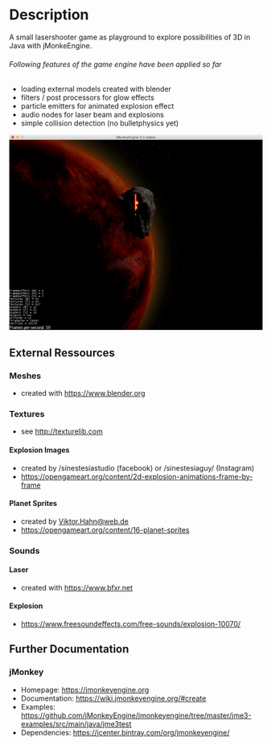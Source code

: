# Description
A small lasershooter game as playground to explore possibilities of 3D in Java with jMonkeEngine.

###### Following features of the game engine have been applied so far
* loading external models created with blender
* filters / post processors for glow effects
* particle emitters for animated explosion effect
* audio nodes for laser beam and explosions
* simple collision detection (no bulletphysics yet)


![](img/preview.png)
## External Ressources
### Meshes
* created with https://www.blender.org

### Textures
* see http://texturelib.com

#### Explosion Images
* created by /sinestesiastudio (facebook) or /sinestesiaguy/ (Instagram)
* https://opengameart.org/content/2d-explosion-animations-frame-by-frame

#### Planet Sprites
* created by Viktor.Hahn@web.de
* https://opengameart.org/content/16-planet-sprites

### Sounds
#### Laser
* created with https://www.bfxr.net

#### Explosion
* https://www.freesoundeffects.com/free-sounds/explosion-10070/



## Further Documentation

### jMonkey
- Homepage: https://jmonkeyengine.org
- Documentation: https://wiki.jmonkeyengine.org/#create
- Examples: https://github.com/jMonkeyEngine/jmonkeyengine/tree/master/jme3-examples/src/main/java/jme3test
- Dependencies: https://jcenter.bintray.com/org/jmonkeyengine/
